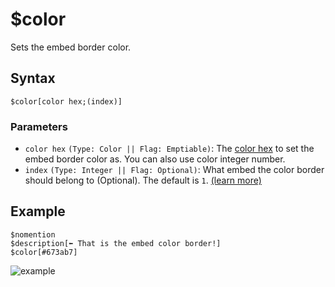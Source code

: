 # $color
Sets the embed border color.

## Syntax
```
$color[color hex;(index)]
```

### Parameters
- `color hex` `(Type: Color || Flag: Emptiable)`: The [color hex](https://htmlcolorcodes.com/color-picker) to set the embed border color as. You can also use color integer number.
- `index` `(Type: Integer || Flag: Optional)`: What embed the color border should belong to (Optional). The default is `1`. [(learn more)](../resources/embedIndexes.md)

## Example
```
$nomention
$description[⬅️ That is the embed color border!]
$color[#673ab7]
```

![example](https://user-images.githubusercontent.com/69215413/122653017-f16b7c80-d10f-11eb-9814-e65b38404fe1.png)
